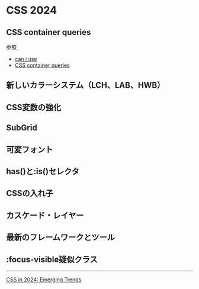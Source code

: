 # CSS 2024

## CSS container queries

参照

- [can i use](https://caniuse.com/css-container-queries)
- [CSS container queries](https://developer.mozilla.org/en-US/docs/Web/CSS/CSS_containment/Container_queries)

## 新しいカラーシステム（LCH、LAB、HWB）

## CSS変数の強化

## SubGrid

## 可変フォント

## has()と:is()セレクタ

## CSSの入れ子

## カスケード・レイヤー

## 最新のフレームワークとツール

## :focus-visible疑似クラス


---
[CSS in 2024: Emerging Trends](https://daily.dev/blog/css-in-2024-emerging-trends#:~:text=CSS%20in%202024%20will%20let,make%20handling%20color%20values%20easier.)

